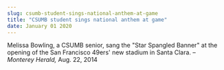 ```yaml
---
slug: csumb-student-sings-national-anthem-at-game
title: "CSUMB student sings national anthem at game"
date: January 01 2020
---
```


<p>Melissa Bowling, a CSUMB senior, sang the "Star Spangled Banner" at the opening of the San Francisco 49ers' new stadium in Santa Clara. – <em>Monterey Herald,</em> Aug. 22, 2014
</p>
